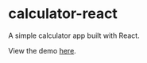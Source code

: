 # calculator-react

A simple calculator app built with React.

View the demo [here](https://tsaqifammar.github.io/calculator-react/).
